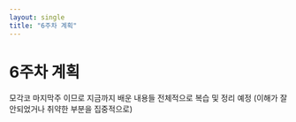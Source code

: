 ```yaml
---
layout: single
title: "6주차 계획"
---
```


# 6주차 계획

모각코 마지막주 이므로 지금까지 배운 내용들 전체적으로 복습 및 정리 예정
(이해가 잘 안되었거나 취약한 부분을 집중적으로)
